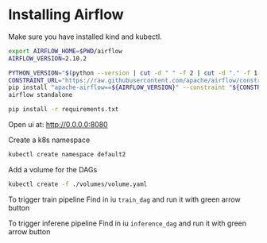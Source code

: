 # Installing Airflow
Make sure you have installed kind and kubectl.

```bash
export AIRFLOW_HOME=$PWD/airflow
AIRFLOW_VERSION=2.10.2

PYTHON_VERSION="$(python --version | cut -d " " -f 2 | cut -d "." -f 1-2)"
CONSTRAINT_URL="https://raw.githubusercontent.com/apache/airflow/constraints-${AIRFLOW_VERSION}/constraints-${PYTHON_VERSION}.txt"
pip install "apache-airflow==${AIRFLOW_VERSION}" --constraint "${CONSTRAINT_URL}"
airflow standalone

pip install -r requirements.txt
```

Open ui at:
http://0.0.0.0:8080

Create a k8s namespace
```bash
kubectl create namespace default2
```

Add a volume for the DAGs
```bash
kubectl create -f ./volumes/volume.yaml
```

To trigger train pipeline
Find in iu `train_dag` and run it with green arrow button


To trigger inferene pipeline
Find in iu `inference_dag` and run it with green arrow button
